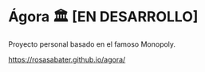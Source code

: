 # Ágora 🏛 [EN DESARROLLO]

Proyecto personal basado en el famoso Monopoly.

https://rosasabater.github.io/agora/
